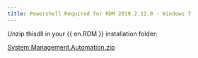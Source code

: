 ```yaml
---
title: Powershell Required for RDM 2019.2.12.0 - Windows 7
---
```

Unzip thisdll in your {{ en.RDM }} installation folder:  

[System.Management.Automation.zip](https://devolutions.atlassian.net/wiki/download/attachments/722370671/System.Management.Automation.zip?version=1&amp;modificationDate=1572358130160&amp;cacheVersion=1&amp;api=v2)
